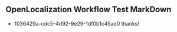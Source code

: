 ## OpenLocalization Workflow Test MarkDown
* 1036429a-cdc5-4d92-9e29-1df0b1c45ad0 
thanks!<!--HONumber=Mar16_HO3-->
